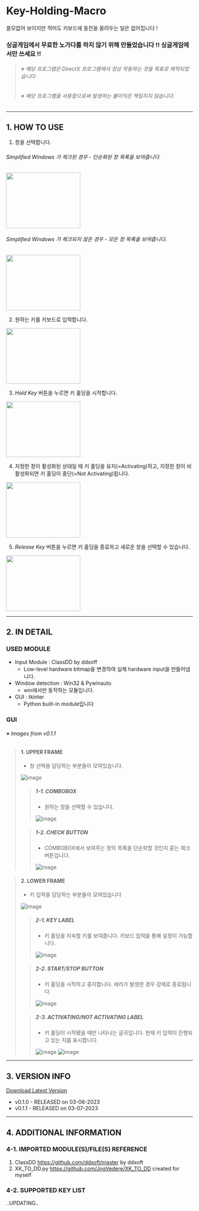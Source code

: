 # Key-Holding-Macro
쓸모없어 보이지만 적어도 키보드에 동전을 올려두는 일은 없어집니다 !

### 싱글게임에서 무료한 노가다를 하지 않기 위해 만들었습니다 !! 싱글게임에서만 쓰세요 !!
>###### _※ 해당 프로그램은 DirectX 프로그램에서 정상 작동하는 것을 목표로 제작되었습니다_
>###### _※ 해당 프로그램을 사용함으로써 발생하는 불이익은 책임지지 않습니다._


------------------

## 1. HOW TO USE

1. 창을 선택합니다.
###### _Simplified Windows_ 가 체크된 경우 - 단순화된 창 목록을 보여줍니다.
<img src="https://user-images.githubusercontent.com/88299137/223338813-c06aec3f-f67b-45be-971e-1106f6e5ed75.gif" width="200" height="150">

###### _Simplified Windows_ 가 체크되지 않은 경우 - 모든 창 목록을 보여줍니다.
<img src="https://user-images.githubusercontent.com/88299137/223339387-37b38542-9141-4ce9-b2c0-ee0da88d1f8d.gif" width="200" height="150">

2. 원하는 키를 키보드로 입력합니다.
<img src="https://user-images.githubusercontent.com/88299137/223340304-9307b619-9d06-42c2-979c-d216f91c1506.gif" width=200 height=150>

3. _Hold Key_ 버튼을 누르면 키 홀딩을 시작합니다.
<img src="https://user-images.githubusercontent.com/88299137/223340736-3c3a065d-4826-4ce2-9087-6e7791ae573b.gif" width=200 height=150>

4. 지정한 창이 활성화된 상태일 때 키 홀딩을 유지(=Activating)하고, 지정한 창이 비활성화되면 키 홀딩이 중단(=Not Activating)됩니다.
<img src=https://user-images.githubusercontent.com/88299137/223341100-24443806-aa00-4525-905a-373771ca3e35.gif width=200 height=150>

5. _Release Key_ 버튼을 누르면 키 홀딩을 종료하고 새로운 창을 선택할 수 있습니다.
<img src=https://user-images.githubusercontent.com/88299137/223343391-4e279c12-5373-4055-9794-fa523941041d.gif width=200 height=150>

--------------

## 2. IN DETAIL
### USED MODULE
+ Input Module : ClassDD by ddxoff
  + Low-level hardware bitmap을 변경하여 실제 hardware input을 만들어냅니다.
+ Window detection : Win32 & Pywinauto
  + win에서만 동작하는 모듈입니다.
+ GUI : tkinter
  + Python built-in module입니다

### GUI
###### ※ Images from v0.1.1

>#### 1. UPPER FRAME
>+ 창 선택을 담당하는 부분들이 모여있습니다.
>
>![image](https://user-images.githubusercontent.com/88299137/223347804-19b965a3-81bd-4cdb-98cf-4202e1a61ea8.png)
>
>>##### 1-1. COMBOBOX
>>+ 원하는 창을 선택할 수 있습니다.
>>
>>![image](https://user-images.githubusercontent.com/88299137/223348047-7f5fb5fb-dd73-4935-a5b0-da474f656f60.png)
>
>>##### 1-2. CHECK BUTTON
>>+ COMBOBOX에서 보여주는 창의 목록을 단순화할 것인지 묻는 체크버튼입니다.
>>
>>![image](https://user-images.githubusercontent.com/88299137/223348112-2a39ea60-7610-40ea-81b4-c2b052aa594a.png)

>#### 2. LOWER FRAME
>+ 키 입력을 담당하는 부분들이 모여있습니다
>
>![image](https://user-images.githubusercontent.com/88299137/223348440-a1903a29-f3bf-4f2e-8068-5ec1aaa59b0e.png)
>
> >##### 2-1. KEY LABEL
> >+ 키 홀딩을 지속할 키를 보여줍니다. 키보드 입력을 통해 설정이 가능합니다.
> >
> >![image](https://user-images.githubusercontent.com/88299137/223348514-424bacca-7f39-4599-9ee6-b595e5ab3b73.png)
>
> >##### 2-2. START/STOP BUTTON
> >+ 키 홀딩을 시작하고 중지합니다. 에러가 발생한 경우 강제로 종료됩니다.
> >
> >![image](https://user-images.githubusercontent.com/88299137/223349094-529149b9-6922-4707-8c10-fe544524c222.png)
>
> >##### 2-3. ACTIVATING/NOT ACTIVATING LABEL
> >+ 키 홀딩이 시작됐을 때만 나타나는 글귀입니다. 현재 키 입력이 진행되고 있는 지를 표시합니다.
> >
> >![image](https://user-images.githubusercontent.com/88299137/223349187-acb6f028-9c73-4180-a9ef-40225b9b0e74.png)
> >![image](https://user-images.githubusercontent.com/88299137/223349596-2420319b-0165-4559-9e8a-8084b28e6442.png)

----------------

## 3. VERSION INFO
[Download Latest Version](https://github.com/JngVedere/Key-Holding-Macro/releases/tag/v0.1.1)

+ v0.1.0 - RELEASED on 03-06-2023
+ v0.1.1 - RELEASED on 03-07-2023

--------------

## 4. ADDITIONAL INFORMATION

### 4-1. IMPORTED MODULE(S)/FILE(S) REFERENCE
1. ClassDD https://github.com/ddxoft/master by ddxoft
2. XK_TO_DD.py https://github.com/JngVedere/XK_TO_DD created for myself

### 4-2. SUPPORTED KEY LIST
..UPDATING..
